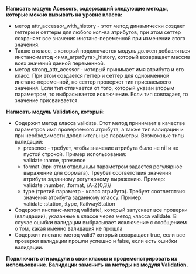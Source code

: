 **Написать модуль Acessors, содержащий следующие методы, которые можно вызывать на уровне класса:**  
- метод attr_accessor_with_history - этот метод динамически создает геттеры и сеттеры для любого кол-ва атрибутов, при этом сеттер сохраняет все значения инстанс-переменной при изменении этого значения.  
- Также в класс, в который подключается модуль должен добавляться инстанс-метод <имя_атрибута>_history,
  который возвращает массив всех значений данной переменной.  
- метод strong_attr_acessor - который принимает имя атрибута и его класс. При этом создается геттер и сеттер для одноименной инстанс-переменной, но сеттер проверяет тип присваемоего значения. Если тип отличается от того, который указан вторым параметром, то выбрасывается исключение. Если тип совпадает, то значение присваивается.

**Написать модуль Validation, который:**  
- Содержит метод класса validate. Этот метод принимает в качестве параметров имя проверяемого атрибута, а также тип валидации и при необходимости дополнительные параметры. Возможные типы валидаций:  
  - presence - требует, чтобы значение атрибута было не nil и не пустой строкой. Пример использования:  
 validate :name, :presence   
  - format (при этом отдельным параметром задается регулярное выражение для формата). Треубет соответствия значения атрибута заданному регулярному выражению. Пример:  
 validate :number, :format, /A-Z{0,3}/  
  -  type (третий параметр - класс атрибута). Требует соответствия значения атрибута заданному классу. Пример:  
 validate :station, :type, RailwayStation
- Содержит инстанс-метод validate!, который запускает все проверки (валидации), указанные в классе через метод класса validate. В случае ошибки валидации выбрасывает исключение с сообщением о том, какая именно валидация не прошла  
- Содержит инстанс-метод valid? который возвращает true, если все проверки валидации прошли успешно и false, если есть ошибки валидации.

**Подключить эти модули в свои классы и продемонстрировать их использование. Валидации заменить на методы из модуля Validation.** 